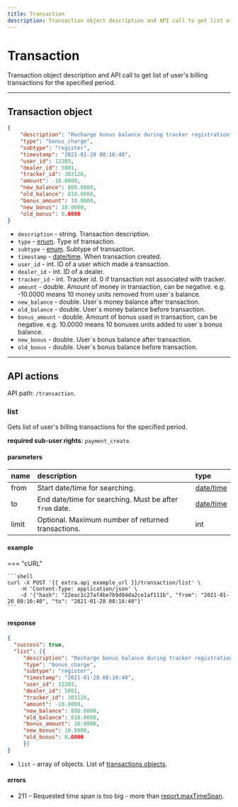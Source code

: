 ```yaml
---
title: Transaction
description: Transaction object description and API call to get list of user's billing transactions for the specified period.
---
```


# Transaction

Transaction object description and API call to get list of user's billing transactions for the specified period.

<hr>

## Transaction object

```json
{
    "description": "Recharge bonus balance during tracker registration",
    "type": "bonus_charge",
    "subtype": "register",
    "timestamp": "2021-01-28 08:16:40",
    "user_id": 12203,
    "dealer_id": 5001,
    "tracker_id": 303126,
    "amount": -10.0000,
    "new_balance": 800.0000,
    "old_balance": 810.0000,
    "bonus_amount": 10.0000,
    "new_bonus": 10.0000,
    "old_bonus": 0.0000
}
```

* `description` - string. Transaction description.
* `type` - [enum](../../getting-started.md#data-types). Type of transaction.
* `subtype` - [enum](../../getting-started.md#data-types). Subtype of transaction.
* `timestamp` - [date/time](../../getting-started.md#data-types). When transaction created.
* `user_id` - int. ID of a user which made a transaction.
* `dealer_id` - int. ID of a dealer.
* `tracker_id` - int. Tracker id. 0 if transaction not associated with tracker.
* `amount` - double. Amount of money in transaction, can be negative. e.g. -10.0000 means 10 money units removed from user`s balance.
* `new_balance` - double. User`s money balance after transaction.
* `old_balance` - double. User`s money balance before transaction.
* `bonus_amount` - double. Amount of bonus used in transaction, can be negative. e.g. 10.0000 means 10 bonuses units added to user`s bonus balance.
* `new_bonus` - double. User`s bonus balance after transaction.
* `old_bonus` - double. User`s bonus balance before transaction.

<hr>

## API actions

API path: `/transaction`.

### list

Gets list of user's billing transactions for the specified period.

**required sub-user rights**: `payment_create`.

#### parameters

| name | description | type|
| :------ | :------ | :-----|
| from | Start date/time for searching. | [date/time](../../getting-started.md#data-types) |
| to | End date/time for searching. Must be after `from` date. | [date/time](../../getting-started.md#data-types) |
| limit | Optional. Maximum number of returned transactions. | int |

#### example

=== "cURL"

    ```shell
    curl -X POST '{{ extra.api_example_url }}/transaction/list' \
        -H 'Content-Type: application/json' \ 
        -d '{"hash": "22eac1c27af4be7b9d04da2ce1af111b", "from": "2021-01-20 08:16:40", "to": "2021-01-28 08:16:40"}'
    ```

#### response

```json
{
  "success": true,
  "list": [{
     "description": "Recharge bonus balance during tracker registration",
     "type": "bonus_charge",
     "subtype": "register",
     "timestamp": "2021-01-28 08:16:40",
     "user_id": 12203,
     "dealer_id": 5001,
     "tracker_id": 303126,
     "amount": -10.0000,
     "new_balance": 800.0000,
     "old_balance": 810.0000,
     "bonus_amount": 10.0000,
     "new_bonus": 10.0000,
     "old_bonus": 0.0000
     }]
}
```

* `list` - array of objects. List of [transactions objects](#transaction-object).

#### errors

* 211 – Requested time span is too big - more than [report.maxTimeSpan](../commons/dealer.md).
